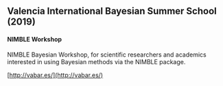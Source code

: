 ## Valencia International Bayesian Summer School (2019)

#### NIMBLE Workshop

NIMBLE Bayesian Workshop, for scientific researchers and academics interested in using Bayesian methods via the NIMBLE package.

[http://vabar.es/](http://vabar.es/)